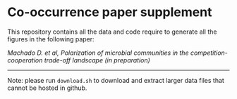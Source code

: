 # Co-occurrence paper supplement

This repository contains all the data and code require to generate all the figures in the following paper:

*Machado D. et al, Polarization of microbial communities in the competition-cooperation trade-off landscape (in preparation)*

---

Note: please run `download.sh` to download and extract larger data files that cannot be hosted in github.